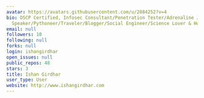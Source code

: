 ```yaml
---
avatar: https://avatars.githubusercontent.com/u/2884252?v=4
bio: OSCP Certified, Infosec Consultant/Penetration Tester/Adrenaline Junkie/Influential
  Speaker/Pythoneer/Traveler/Blogger/Social Engineer/Science Lover & Husband.
email: null
followers: 10
following: null
forks: null
login: ishangirdhar
open_issues: null
public_repos: 48
stars: 3
title: Ishan Girdhar
user_type: User
website: http://www.ishangirdhar.com
---
```

